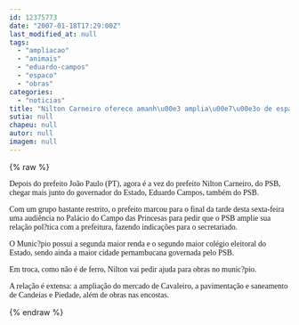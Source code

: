 ```yaml
---
id: 12375773
date: "2007-01-18T17:29:00Z"
last_modified_at: null
tags:
  - "ampliacao"
  - "animais"
  - "eduardo-campos"
  - "espaco"
  - "obras"
categories:
  - "noticias"
title: "Nilton Carneiro oferece amanh\u00e3 amplia\u00e7\u00e3o de espa\u00e7o do PSB a Eduardo Campos em troca de mais obras"
sutia: null
chapeu: null
autor: null
imagem: null
---
```

{% raw %}
<p><P><FONT face=Verdana>Depois do prefeito João Paulo (PT), agora é a vez do prefeito Nilton Carneiro, do PSB, chegar mais junto do governador do Estado, Eduardo Campos, também do PSB.</FONT></P></p>
<p><P><FONT face=Verdana>Com um grupo bastante restrito, o prefeito marcou para o final da tarde desta sexta-feira uma audiência no Palácio do Campo das Princesas para pedir que o PSB amplie sua relação pol?tica com a prefeitura, fazendo indicações para o secretariado.</FONT></P></p>
<p><P><FONT face=Verdana>O Munic?pio possui a segunda maior renda e o segundo maior colégio eleitoral do Estado, sendo ainda a maior cidade pernambucana governada pelo PSB.</FONT></P></p>
<p><P><FONT face=Verdana>Em troca, como não é de ferro, Nilton vai pedir ajuda para obras no munic?pio.</FONT></P></p>
<p><P><FONT face=Verdana>A relação é extensa: a ampliação do mercado de Cavaleiro, a pavimentação e saneamento de Candeias e Piedade, além de obras nas encostas.</FONT></P> </p>
{% endraw %}